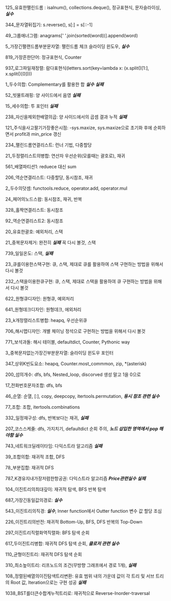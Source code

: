 125_유효한팰린드롬 : isalnum(), collections.deque(), 정규표현식, 문자슬라이싱,  <b>*실수*</b>

344_문자열뒤집기: s.reverse(), s[:] = s[::-1]

49_그룹애너그램: anagrams[' '.join(sorted(word))].append(word)

5_가장긴팰랜드롬부분문자열: 팰린드롬 체크 슬라이딩 윈도우,  <b>*실수*</b>

819_가장흔한단어: 정규표현식, Counter

937_로그파일재정렬: 람다표현식(letters.sort(key=lambda x: (x.split()[1:], x.split()[0])))

1_두수의합: Complementary를 활용한 합 <b>*실수*</b> <b>*실패*</b>

52_빗물트래핑: 양 사이드에서 음영 <b>*실패*</b>

15_세수의합: 투 포인터 <b>*실패*</b>

238_자신을제외한배열의곱: 양 사이드에서의 곱셈 결과 누적 <b>*실패*</b>

121_주식을사고팔기가장좋은시점: -sys.maxize, sys.maxize으로 초기화 후에 순회하면서 profit과 min_price 갱신

234_팰린드롬연결리스트: 런너 기법, 다중할당

21_두정렬리스트의병합: 연산자 우선순위(모를때는 괄호로), 재귀

561_배열파티션1: reduece 대신 sum

206_역순연결리스트: 다중할당, 동시참조, 재귀

2_두수의덧셈: functools.reduce, operator.add, operator.mul

24_페어의노드스왑: 동시참조, 재귀, 반복

328_홀짝연결리스트: 동시참조

92_역순연결리스트2: 동시참조

20_유효한괄호: 예외처리, 스택

21_중복문자제거: 완전히 <b>*실패*</b> 꼭 다시 볼것, 스택

739_일일온도: 스택, <b>*실패*</b>

23_큐를이용한스택구현: 큐, 스택, 제대로 큐를 활용하여 스택 구현하는 방법을 위해서 다시 볼것

232_스택을이용한큐구현: 큐, 스택, 제대로 스택을 활용하여 큐 구현하는 방법을 위해서 다시 볼것

622_원형큐디자인: 원형큐, 예외처리

641_원형데크디자인: 원형데크, 에외처리

23_k개정렬리스트병합: heapq, 우선순위큐

706_해시맵디자인: 개별 체이닝 정석으로 구현하는 방법을 위해서 다시 볼것

771_보석과돌: 해시 테이블, defaultdict, Counter, Pythonic way

3_중복문자없는가장긴부분문자열: 슬라이딩 윈도우 포인터

347_상위K빈도요소: heapq, Counter.most_commmon, zip, *(asterisk)

200_섬의개수: dfs, bfs, Nested_loop, discorved 생성 말고 1을 0으로

17_전화번호문자조합: dfs, bfs

46_순열: 순열, \[:\], copy, deepcopy, itertools.permutation, <b>*동시 참조 관련 실수*</b>

77_조합: 조합, itertools.combinations

332_일정재구성: dfs, 반복보다는 재귀, <b>*실패*</b>

207_코스스케쥴: dfs, 가지치기, defaultdict 순회 주의, <b>*노드 삽입한 영역에서 pop 해야함 실수*</b>

743_네트워크딜레이타임: 다익스트라 알고리즘 <b>*실패*</b>

39_조합의합: 재귀적 조합, DFS

78_부분집합: 재귀적 DFS

787_K경유지내가장저렴한항공권: 다익스트라 알고리즘 <b>*Price관련실수*</b> <b>*실패*</b>

104_이진트리의최대깊이: 재귀적 탐색, BFS 반복 탐색

687_가장긴동일값의경로: <b>*실수*</b>

543_이진트리의직경: <b>*실수*</b>, Inner function에서 Outter function 변수 값 할당 조심

226_이진트리의반전: 재귀적 Bottom-Up, BFS, DFS 반복의 Top-Down

297_이진트리직렬화역직렬화: BFS 탐색 순회

617_두이진트리병합: 재귀적 DFS 탐색 순회, <b>*클로저 관련 실수*</b>

110_균형이진트리: 재귀적 DFS 탐색 순회

310_최소높이트리: 리프노드의 조건(무방향 그래프에서 경로 1개), <b>*실패*</b>

108_정렬된배열의이진탐색트리변환: 유효 범위 내의 가운데 값이 각 트리 및 서브 트리의 Root 값, Iteration으로는 구현 성공 <b>*실패*</b>

1038_BST를더큰수합계누적트리로: 재귀적으로 Reverse-Inorder-traversal
